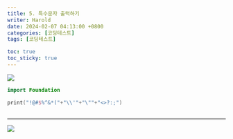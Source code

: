 ```yaml
---
title: 5. 특수문자 출력하기
writer: Harold
date: 2024-02-07 04:13:00 +0800
categories: [코딩테스트]
tags: [코딩테스트]

toc: true
toc_sticky: true
---
```

![](https://velog.velcdn.com/images/haroldfromk/post/331c5757-4310-49e0-b6b3-9a0033df3eb1/image.png)

```swift
import Foundation

print("!@#$%^&*("+"\\'"+"\""+"<>?:;")
      
```

---
![](https://velog.velcdn.com/images/haroldfromk/post/d7794fcf-1e44-464a-9992-b635bb620dd4/image.png)
